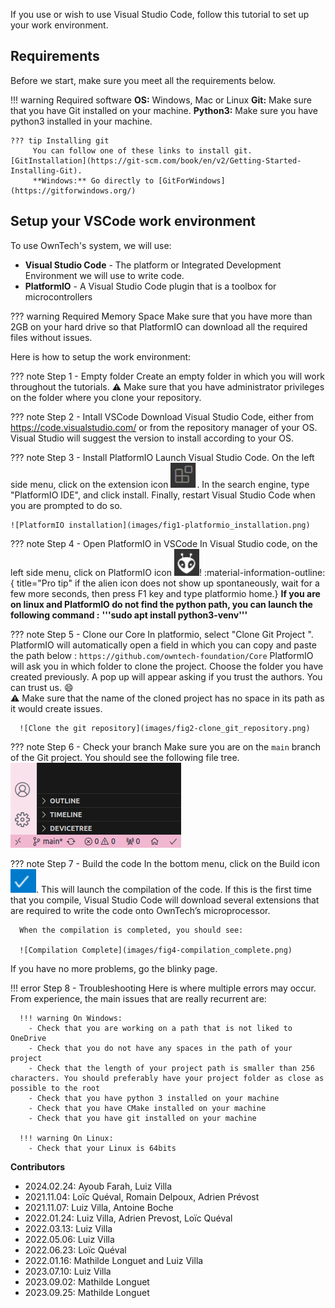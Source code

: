 
If you use or wish to use Visual Studio Code, follow this tutorial to set up your work environment.

Requirements
---------------

Before we start, make sure you meet all the requirements below.

!!! warning Required software
    **OS:** Windows, Mac or Linux
    **Git:** Make sure that you have Git installed on your machine.
    **Python3:** Make sure you have python3 installed in your machine.

    ??? tip Installing git
         You can follow one of these links to install git. [GitInstallation](https://git-scm.com/book/en/v2/Getting-Started-Installing-Git).
         **Windows:** Go directly to [GitForWindows](https://gitforwindows.org/)



Setup your VSCode work environment
---------------

To use OwnTech's system, we will use:

* **Visual Studio Code** - The platform or Integrated Development Environment we will use to write code.
* **PlatformIO** - A Visual Studio Code plugin that is a toolbox for microcontrollers

??? warning Required Memory Space
    Make sure that you have more than 2GB on your hard drive so that PlatformIO can download all the required files without issues.

Here is how to setup the work environment:

??? note Step 1 - Empty folder
    Create an empty folder in which you will work throughout the tutorials.
    :warning: Make sure that you have administrator privileges on the folder where you clone your repository.

??? note Step 2 - Intall VSCode
    Download Visual Studio Code, either from <https://code.visualstudio.com/> or from the repository manager of your OS. Visual Studio will suggest the version to install according to your OS.

??? note Step 3 - Install PlatformIO
    Launch Visual Studio Code. On the left side menu, click on the extension icon ![extension_icon](images/icon-extension.png).
    In the search engine, type "PlatformIO IDE", and click install.
    Finally, restart Visual Studio Code when you are prompted to do so.

    ![PlatformIO installation](images/fig1-platformio_installation.png)


??? note Step 4 - Open PlatformIO in VSCode
    In Visual Studio code, on the left side menu, click on PlatformIO icon ![platformio_icon](images/icon-platformio.png)! :material-information-outline:{ title="Pro tip" if the alien icon does not show up spontaneously, wait for a few more seconds, then press F1 key and type platformio home.}
**If you are on linux and PlatformIO do not find the python path, you can launch the following command :**
**'''sudo apt install python3-venv'''**

??? note Step 5 - Clone our Core
    In platformio, select "Clone Git Project ". PlatformIO will automatically open a field in which you can copy and paste the path below :
    ```
    https://github.com/owntech-foundation/Core
    ```
      PlatformIO will ask you in which folder to clone the project. Choose the folder you have created previously. A pop up will appear asking if you trust the authors. You can trust us. :smile:\
         :warning: Make sure that the name of the cloned project has no space in its path as it would create issues.

      ![Clone the git repository](images/fig2-clone_git_repository.png)



??? note Step 6 - Check your branch
      Make sure you are on the `main` branch of the Git project. You should see the following file tree.
      ![View of the main branch](images/fig3-main_branch.png)


??? note Step 7 - Build the code
      In the bottom menu, click on the Build icon ![build_icon](images/icon-build.png). This will launch the compilation of the code. If this is the first time that you compile, Visual Studio Code will download several extensions that are required to write the code onto OwnTech’s microprocessor.

      When the compilation is completed, you should see:

      ![Compilation Complete](images/fig4-compilation_complete.png)

If you have no more problems, go the blinky page.


!!! error Step 8 - Troubleshooting
    Here is where multiple errors may occur. From experience, the main issues that are really recurrent are:

      !!! warning On Windows:
        - Check that you are working on a path that is not liked to OneDrive
        - Check that you do not have any spaces in the path of your project
        - Check that the length of your project path is smaller than 256 characters. You should preferably have your project folder as close as possible to the root
        - Check that you have python 3 installed on your machine
        - Check that you have CMake installed on your machine
        - Check that you have git installed on your machine

      !!! warning On Linux:
        - Check that your Linux is 64bits


**Contributors**

- 2024.02.24: Ayoub Farah, Luiz Villa
- 2021.11.04: Loïc Quéval, Romain Delpoux, Adrien Prévost
- 2021.11.07: Luiz Villa, Antoine Boche
- 2022.01.24: Luiz Villa, Adrien Prevost, Loïc Quéval
- 2022.03.13: Luiz Villa
- 2022.05.06: Luiz Villa
- 2022.06.23: Loïc Quéval
- 2022.01.16: Mathilde Longuet and Luiz Villa
- 2023.07.10: Luiz Villa
- 2023.09.02: Mathilde Longuet
- 2023.09.25: Mathilde Longuet
